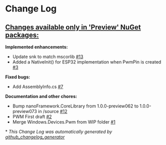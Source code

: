 # Change Log

## [**Changes available only in 'Preview' NuGet packages:**](https://github.com/nanoframework/lib-Windows.Devices.Pwm/tree/HEAD)

**Implemented enhancements:**

- Update snk to match mscorlib [\#13](https://github.com/nanoframework/lib-Windows.Devices.Pwm/pull/13)
- Added a NativeInit\(\) for ESP32 implementation when PwmPin is created [\#3](https://github.com/nanoframework/lib-Windows.Devices.Pwm/pull/3)

**Fixed bugs:**

- Add AssemblyInfo.cs [\#7](https://github.com/nanoframework/lib-Windows.Devices.Pwm/pull/7)

**Documentation and other chores:**

- Bump nanoFramework.CoreLibrary from 1.0.0-preview062 to 1.0.0-preview073 in /source [\#12](https://github.com/nanoframework/lib-Windows.Devices.Pwm/pull/12)
- PWM First draft [\#2](https://github.com/nanoframework/lib-Windows.Devices.Pwm/pull/2)
- Merge Windows.Devices.Pwm from WIP folder [\#1](https://github.com/nanoframework/lib-Windows.Devices.Pwm/pull/1)



\* *This Change Log was automatically generated by [github_changelog_generator](https://github.com/skywinder/Github-Changelog-Generator)*